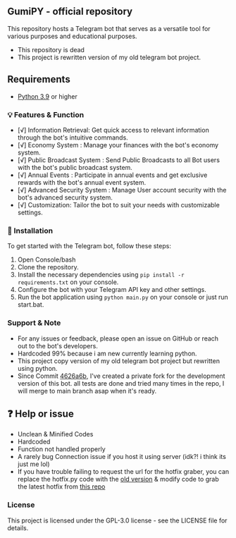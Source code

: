 ## GumiPY - official repository

This repository hosts a Telegram bot that serves as a versatile tool for various purposes and educational purposes. 

- This repository is dead
- This project is rewritten version of my old telegram bot project.

## Requirements
- [Python 3.9](https://www.python.org/downloads/) or higher

### 💡 Features & Function
- [√] Information Retrieval: Get quick access to relevant information through the bot's intuitive commands.
- [√] Economy System : Manage your finances with the bot's economy system.
- [√] Public Broadcast System : Send Public Broadcasts to all Bot users with the bot's public broadcast system.
- [√] Annual Events : Participate in annual events and get exclusive rewards with the bot's annual event system.
- [√] Advanced Security System : Manage User account security with the bot's advanced security system.
- [√] Customization: Tailor the bot to suit your needs with customizable settings.

### 🍗 Installation
To get started with the Telegram bot, follow these steps:
1. Open Console/bash
2. Clone the repository.
3. Install the necessary dependencies using `pip install -r requirements.txt` on your console.
4. Configure the bot with your Telegram API key and other settings.
5. Run the bot application using `python main.py` on your console or just run start.bat.

### Support & Note
- For any issues or feedback, please open an issue on GitHub or reach out to the bot's developers.
- Hardcoded 99% because i am new currently learning python.
- This project copy version of my old telegram bot project but rewritten using python.
- Since Commit [4626a6b](https://github.com/FloopInc/GumiPY/tree/4626a6bba2ba93255c27fe17f3468748ca05babd), I've created a private fork for the development version of this bot. all tests are done and tried many times in the repo, I will merge to main branch asap when it's ready.

## ❓ Help or issue
- Unclean & Minified Codes
- Hardcoded
- Function not handled properly
- A rarely bug Connection issue if you host it using server (idk?! i think its just me lol)
- If you have trouble failing to request the url for the hotfix graber, you can replace the hotfix.py code with the [old version](https://github.com/FloopInc/GumiPY/blob/491bfc744303962b4aa270472e274474463fd23f/command/hotfix.py) & modify code to grab the latest hotfix from [this repo](https://github.com/PutraZC/HSR_Data/blob/main/hotfix.json)

### License
This project is licensed under the GPL-3.0 license - see the LICENSE file for details.
